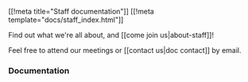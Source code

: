 [[!meta title="Staff documentation"]]
[[!meta template="docs/staff_index.html"]]

Find out what we're all about, and [[come join us|about-staff]]!

Feel free to attend our meetings or [[contact us|doc contact]] by email.

### Documentation

<!-- staff_index.html sticks the doc tree at the end of this document -->
